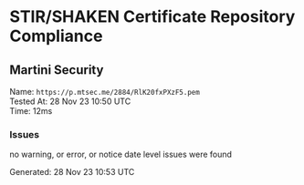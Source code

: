# STIR/SHAKEN Certificate Repository Compliance

## Martini Security

Name: `https://p.mtsec.me/2884/RlK20fxPXzF5.pem`\
Tested At: 28 Nov 23 10:50 UTC\
Time: 12ms

### Issues

no warning, or error, or notice date level issues were found

Generated: 28 Nov 23 10:53 UTC